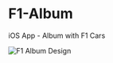 # F1-Album
iOS App - Album with F1 Cars

![F1 Album Design](https://github.com/bqultra/F1-Album/assets/64577539/b0aec0d1-4040-40f5-a29a-4b85b13eb7c5)
